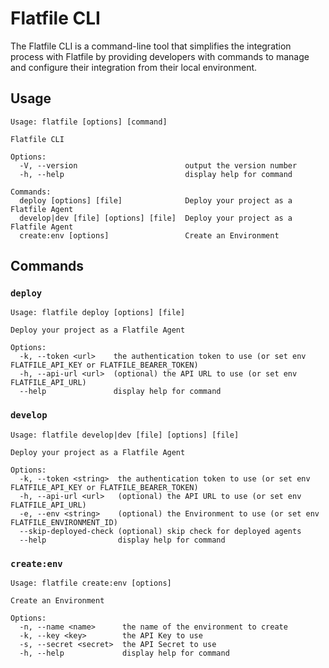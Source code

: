 # Flatfile CLI

The Flatfile CLI is a command-line tool that simplifies the integration process with Flatfile by providing developers with commands to manage and configure their integration from their local environment.

## Usage

```
Usage: flatfile [options] [command]

Flatfile CLI

Options:
  -V, --version                        output the version number
  -h, --help                           display help for command

Commands:
  deploy [options] [file]              Deploy your project as a Flatfile Agent
  develop|dev [file] [options] [file]  Deploy your project as a Flatfile Agent
  create:env [options]                 Create an Environment
```

## Commands

### `deploy`

```
Usage: flatfile deploy [options] [file]

Deploy your project as a Flatfile Agent

Options:
  -k, --token <url>    the authentication token to use (or set env FLATFILE_API_KEY or FLATFILE_BEARER_TOKEN)
  -h, --api-url <url>  (optional) the API URL to use (or set env FLATFILE_API_URL)
  --help               display help for command
```

### `develop`

```
Usage: flatfile develop|dev [file] [options] [file]

Deploy your project as a Flatfile Agent

Options:
  -k, --token <string>  the authentication token to use (or set env FLATFILE_API_KEY or FLATFILE_BEARER_TOKEN)
  -h, --api-url <url>   (optional) the API URL to use (or set env FLATFILE_API_URL)
  -e, --env <string>    (optional) the Environment to use (or set env FLATFILE_ENVIRONMENT_ID)
  --skip-deployed-check (optional) skip check for deployed agents
  --help                display help for command
```

### `create:env`

```
Usage: flatfile create:env [options]

Create an Environment

Options:
  -n, --name <name>      the name of the environment to create
  -k, --key <key>        the API Key to use
  -s, --secret <secret>  the API Secret to use
  -h, --help             display help for command
```
